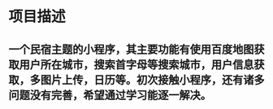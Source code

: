 # 项目描述

<h2>一个民宿主题的小程序，其主要功能有使用百度地图获取用户所在城市，搜索首字母等搜索城市，用户信息获取，多图片上传，日历等。初次接触小程序，还有诸多问题没有完善，希望通过学习能逐一解决。</h2>

